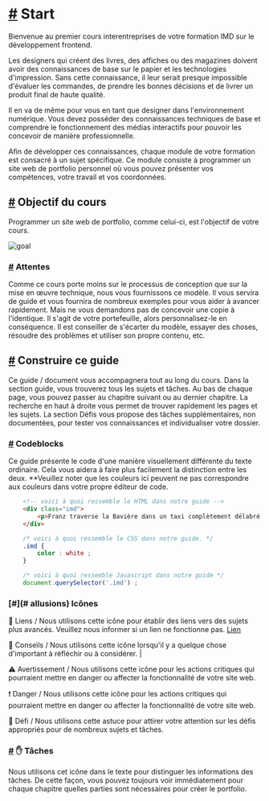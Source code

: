 [#](#start) Start
=================

Bienvenue au premier cours interentreprises de votre formation IMD sur le développement frontend.

Les designers qui créent des livres, des affiches ou des magazines doivent avoir des connaissances de base sur le papier et les technologies d'impression. Sans cette connaissance, il leur serait presque impossible d'évaluer les commandes, de prendre les bonnes décisions et de livrer un produit final de haute qualité.

Il en va de même pour vous en tant que designer dans l'environnement numérique. Vous devez posséder des connaissances techniques de base et comprendre le fonctionnement des médias interactifs pour pouvoir les concevoir de manière professionnelle.

Afin de développer ces connaissances, chaque module de votre formation est consacré à un sujet spécifique. Ce module consiste à programmer un site web de portfolio personnel où vous pouvez présenter vos compétences, votre travail et vos coordonnées.

[#](#objectif-du-cours) Objectif du cours
-----------------------

Programmer un site web de portfolio, comme celui-ci, est l'objectif de votre cours.

![goal](https://github.com/inetis-ch/viscom-cie1/raw/main/asset/img/Index-Desktop-2x.png)


### [#](#attentes) Attentes

Comme ce cours porte moins sur le processus de conception que sur la mise en œuvre technique, nous vous fournissons ce modèle. Il vous servira de guide et vous fournira de nombreux exemples pour vous aider à avancer rapidement. Mais ne vous demandons pas de concevoir une copie à l'identique. Il s'agit de votre portefeuille, alors personnalisez-le en conséquence. Il est conseiller de s'écarter du modèle, essayer des choses, résoudre des problèmes et utiliser son propre contenu, etc.

[#](#build-this-guide) Construire ce guide
-----------------------------------------------

Ce guide / document vous accompagnera tout au long du cours. Dans la section guide, vous trouverez tous les sujets et tâches. Au bas de chaque page, vous pouvez passer au chapitre suivant ou au dernier chapitre. La recherche en haut à droite vous permet de trouver rapidement les pages et les sujets. La section Défis vous propose des tâches supplémentaires, non documentées, pour tester vos connaissances et individualiser votre dossier.

### [#](#codeblocks) Codeblocks

Ce guide présente le code d'une manière visuellement différente du texte ordinaire. Cela vous aidera à faire plus facilement la distinction entre les deux. **Veuillez noter que les couleurs ici peuvent ne pas correspondre aux couleurs dans votre propre éditeur de code.

```html
    <!-- voici à quoi ressemble le HTML dans notre guide -->
    <div class="imd">
        <p>Franz traverse la Bavière dans un taxi complètement délabré.</p>
    </div>
```    


```css
    /* voici à quoi ressemble le CSS dans notre guide. */
    .imd {
        color : white ;
    }
```    


```js
    /* voici à quoi ressemble Javascript dans notre guide */
    document.querySelector('.imd') ;
```

### [#](# allusions) Icônes


:link: Liens / Nous utilisons cette icône pour établir des liens vers des sujets plus avancés. Veuillez nous informer si un lien ne fonctionne pas. [Lien](https://google.com) 

:memo: Conseils / Nous utilisons cette icône lorsqu'il y a quelque chose d'important à réfléchir ou à considérer. |

:warning: Avertissement / Nous utilisons cette icône pour les actions critiques qui pourraient mettre en danger ou affecter la fonctionnalité de votre site web.

:exclamation: Danger / Nous utilisons cette icône pour les actions critiques qui pourraient mettre en danger ou affecter la fonctionnalité de votre site web.

 :mega: Défi / Nous utilisons cette astuce pour attirer votre attention sur les défis appropriés pour de nombreux sujets et tâches.


### [#](#badges) :hand: Tâches

Nous utilisons cet icône dans le texte pour distinguer les informations des tâches. De cette façon, vous pouvez toujours voir immédiatement pour chaque chapitre quelles parties sont nécessaires pour créer le portfolio.

